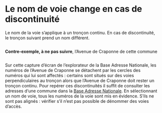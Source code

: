 # Le nom de voie change en cas de discontinuité

Le nom de la voie s’applique à un tronçon continu. En cas de discontinuité, le tronçon suivant prend un nom différent.

<figure><img src="/img/bonnes-pratiques/screenshot_2021-06-24_16-39-29.png" alt=""/><figcaption></figcaption></figure>

**Contre-exemple, à ne pas suivre**, l’Avenue de Craponne de cette commune

<figure><img src="/img/bonnes-pratiques/screenshot-2022-12-30-10-51-45.png" alt=""/><figcaption></figcaption></figure>

Sur cette capture d’écran de l’explorateur de la Base Adresse Nationale, les numéros de l’Avenue de Craponne se détachent par les cercles des numéros qui lui sont affectés : certains sont situés sur des voies perpendiculaires au tronçon alors que l’Avenue de Craponne doit rester un tronçon continu. Pour repérer ces discontinuités il suffit de consulter les adresses d‘une commune dans la [Base Adresse Nationale](https://adresse.data.gouv.fr/base-adresse-nationale#4.4/46.9/1.7). En sélectionnant un nom de voie, tous les numéros de la voie sont mis en évidence. S’ils ne sont pas alignés : vérifier s’il n’est pas possible de dénommer des voies d’accès.

